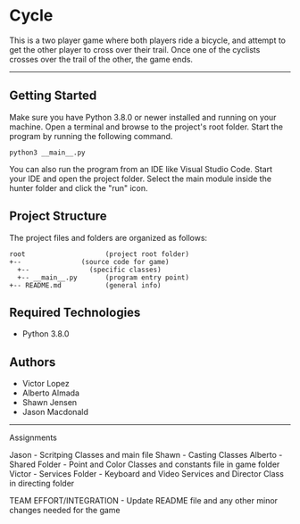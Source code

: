 # Cycle
This is a two player game where both players ride a bicycle, and attempt to get the other player to cross over their trail. Once one of the cyclists crosses over the trail of the other, the game ends. 

---
## Getting Started
Make sure you have Python 3.8.0 or newer installed and running on your machine. Open a terminal and browse to the project's root folder. Start the program by running the following command.
```
python3 __main__.py 
```
You can also run the program from an IDE like Visual Studio Code. Start your IDE and open the project folder. Select the main module inside the hunter folder and click the "run" icon.

## Project Structure
The project files and folders are organized as follows:
```
root                    (project root folder)
+--               (source code for game)
  +--               (specific classes)
  +-- __main__.py       (program entry point)
+-- README.md           (general info)
```

## Required Technologies
* Python 3.8.0

## Authors
* Victor Lopez
* Alberto Almada
* Shawn Jensen
* Jason Macdonald





-------------------------------------------------------------------------------------------------------------------------------------------------
Assignments

Jason - Scritping Classes and main file 
Shawn - Casting Classes 
Alberto - Shared Folder - Point and Color Classes and constants file in game folder
Victor - Services Folder - Keyboard and Video Services and Director Class in directing folder

TEAM EFFORT/INTEGRATION - Update README file and any other minor changes needed for the game 

